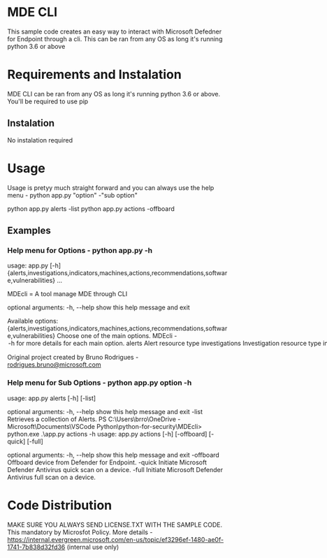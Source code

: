 # MDE CLI
This sample code creates an easy way to interact with Microsoft Defedner for Endpoint through a cli. This can be ran from any OS as long it's running python 3.6 or above

# Requirements and Instalation
MDE CLI  can be ran from any OS as long it's running python 3.6 or above. You'll be required to use pip

## Instalation
No instalation required

# Usage
Usage is pretyy much straight forward and you can always use the help menu - python app.py "option" -"sub option"

python app.py alerts -list
python app.py actions -offboard

## Examples

### Help menu for Options - python app.py -h
  
usage: app.py [-h] {alerts,investigations,indicators,machines,actions,recommendations,software,vulnerabilities} ...

MDEcli = A tool manage MDE through CLI

optional arguments:
  -h, --help            show this help message and exit

Available options:
  {alerts,investigations,indicators,machines,actions,recommendations,software,vulnerabilities}
                        Choose one of the main options. MDEcli -<option> -h for more details for each main option.
    alerts              Alert resource type
    investigations      Investigation resource type
    indicators          Indicator resource type
    machines            Machine resource type
    actions             Machine Action resource type
    recommendations     Recommendation resource type
    software            Software resource type
    vulnerabilities     vulnerability resource type

Original project created by Bruno Rodrigues - rodrigues.bruno@microsoft.com
  
### Help menu for Sub Options - python app.py option -h

usage: app.py alerts [-h] [-list]

optional arguments:
  -h, --help  show this help message and exit
  -list       Retrieves a collection of Alerts.
PS C:\Users\brro\OneDrive - Microsoft\Documents\VSCode Python\python-for-security\MDEcli> python.exe .\app.py actions -h
usage: app.py actions [-h] [-offboard] [-quick] [-full]

optional arguments:
  -h, --help  show this help message and exit
  -offboard   Offboard device from Defender for Endpoint.
  -quick      Initiate Microsoft Defender Antivirus quick scan on a device.
  -full       Initiate Microsoft Defender Antivirus full scan on a device.
 
# Code Distribution
MAKE SURE YOU ALWAYS SEND LICENSE.TXT WITH THE SAMPLE CODE. This mandatory by Microsfot Policy. 
More details - https://internal.evergreen.microsoft.com/en-us/topic/ef3296ef-1480-ae0f-1741-7b838d32fd36 (internal use only)
